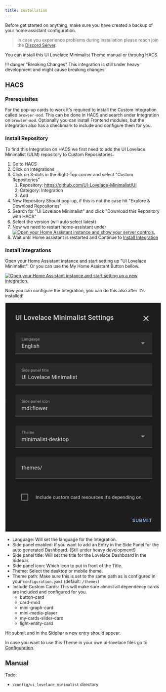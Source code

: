 ```yaml
---
title: Installation
---
```


Before get started on anything, make sure you have created a backup of your home assistant configuration.

> In case you experience problems during installation please reach join the [Discord Server](https://discord.gg/TPXg9b7GfR).

You can install this UI Lovelace Minimalist Theme manual or throuhg HACS.

!!! danger "Breaking Changes"
    This integration is still under heavy development and might cause breaking changes

## HACS

### Prerequisites

For the pop-up cards to work it's required to install the Custom Integration called `browser-mod`. This can be done in HACS and search under Integration on `browser-mod`. Optionally you can install Frontend modules, but the integration also has a checkmark to include and configure them for you.

### Install Repository

To find this Integration on HACS we first need to add the UI Lovelace Minimalist (ULM) repository to Custom Reposistories.

1. Go to HACS
2. Click on Integrations
3. Click on 3-dots in the Right-Top corner and select "Custom Repositories"
    1. Repository: https://github.com/UI-Lovelace-Minimalist/UI
    2. Category: Integration
    3. Add
4. New Repository Should pop-up, if this is not the case hit "Explore & Download Repositories"
5. Search for "UI Lovelace Minimalist" and click "Download this Repository with HACS"
6. Select the version (will auto select latest)
7. Now we need to restart home-assistant under [![Open your Home Assistant instance and show your server controls.](https://my.home-assistant.io/badges/server_controls.svg)](https://my.home-assistant.io/redirect/server_controls/)
8. Wait until Home assistant is restarted and Continue to [Install Integration](#install-integration)

### Install Integrations

Open your Home Assistant instance and start setting up "UI Lovelace Minimalist". Or you can use the My Home Assistant Button bellow.

[![Open your Home Assistant instance and start setting up a new integration.](https://my.home-assistant.io/badges/config_flow_start.svg)](https://my.home-assistant.io/redirect/config_flow_start/?domain=ui_lovelace_minimalist)

Now you can configure the Integration, you can do this also after it's installed!

![hacs_integration_config](../../assets/img/setup/hacs_integration_config.png)

- Language: Will set the language for the Integration.
- Side panel enabled: If you want to add an Entry in the Side Panel for the auto generated Dashboard. (Still under heavy development!)
- Side panel title: Will set the title for the Lovelace Dashboard in the Sidebar.
- Side panel icon: Which icon to put in front of the Title.
- Theme: Select the desktop or mobile theme.
- Theme path: Make sure this is set to the same path as is configured in your `configuration.yaml` (default: `/themes`)
- Include Custom Cards: This will make sure almost all dependency cards are included and configured for you.
    - button-card
    - card-mod
    - mini-graph-card
    - mini-media-player
    - my-cards-slider-card
    - light-entity-card

Hit submit and in the Sidebar a new entry should appear.

In case you want to use this Theme in your own ui-lovelace files go to [Configuration](../configuration).

## Manual

Todo: <Might want to create release package to make this easier as docs is also in here>

- `/config/ui_lovelace_minimalist` directory
